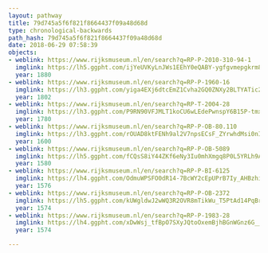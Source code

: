 ```yaml
---
layout: pathway
title: 79d745a5f6f821f8664437f09a48d68d
type: chronological-backwards
path_hash: 79d745a5f6f821f8664437f09a48d68d
date: 2018-06-29 07:58:39
objects:
- weblink: https://www.rijksmuseum.nl/en/search?q=RP-P-2010-310-94-1
  imglink: https://lh5.ggpht.com/ijYeUVKyLnJWs1EEhY0eQABY-ygfgvmepgkrm88WuHL2ilrloJGlIrFzop9wcPsFDRnSdVXrSsPbQTh8Q5o7f_MF0w=s200
  year: 1880
- weblink: https://www.rijksmuseum.nl/en/search?q=RP-P-1960-16
  imglink: https://lh3.ggpht.com/yiga4EXj6dtcEmZ1Cvha2GQ0ZNXy2BLTYATic2IYX2y7ZkTPy4jtPNO7CdV0FJHTtmevSnbyqlS5kVkAa-NPfAl9xkxT=s200
  year: 1802
- weblink: https://www.rijksmuseum.nl/en/search?q=RP-T-2004-28
  imglink: https://lh3.ggpht.com/P9RN90VFJMLT1koCU6wLEdePwnspY6B15P-tmxlkAPnexo4zhPJ4PtZKEu4FBXTYybay7mcIRsGG9L4xjJjT_ONkY9E=s200
  year: 1780
- weblink: https://www.rijksmuseum.nl/en/search?q=RP-P-OB-80.110
  imglink: https://lh3.ggpht.com/rOUAD8ktFENh9al2V7npsECsF_ZYrwhdMsi0nIGjN9XSkfmK0fGvQHwuajev7DlNYsbzjYThR97-QSAJznvmK0NinmH9=s200
  year: 1600
- weblink: https://www.rijksmuseum.nl/en/search?q=RP-P-OB-5089
  imglink: https://lh5.ggpht.com/fCQsS8iY44ZKf6eNy3Iu0mhXmgq8P0L5YRLh9ALkvPXc7mUuyaIpSucyzC1t9TSzobedpfBOVn6MoZjK3zLIYuqSEZY=s200
  year: 1580
- weblink: https://www.rijksmuseum.nl/en/search?q=RP-P-BI-6125
  imglink: https://lh4.ggpht.com/OdmuWPSFO0dR14-7BcWY2cEpUPrB7Iy_AHBzhi7tX5LXvE-ujoB-wws9Qa10MZOG-jNJQc0pfBlgrR3Znn7mRMLOgQ=s200
  year: 1576
- weblink: https://www.rijksmuseum.nl/en/search?q=RP-P-OB-2372
  imglink: https://lh5.ggpht.com/kUWgldwJ2wWQ3R2OVR8mTikWu_T5PtAd14PqBraCY52ylqkSNIq9OkeN0vCK87sM1Vg79nYourrKMAWvFnlAsoucsKM=s200
  year: 1574
- weblink: https://www.rijksmuseum.nl/en/search?q=RP-P-1983-28
  imglink: https://lh4.ggpht.com/xDwWsj_tfBpO7SXyJQtoOxemBjhBGnWGnz6G__LCp3AxxNjq1AzBnZZsxZOtKpzSSDGN3vJ0tojcaQwSSHoAdsUTBiVM=s200
  year: 1574

---
```

